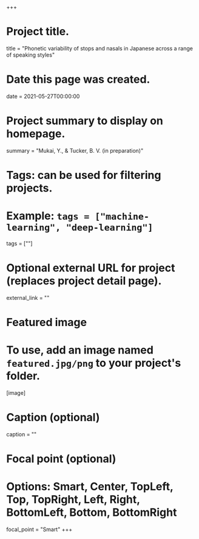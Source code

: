 +++
# Project title.
title = "Phonetic variability of stops and nasals in Japanese across a range of speaking styles"

# Date this page was created.
date = 2021-05-27T00:00:00

# Project summary to display on homepage.
summary = "Mukai, Y., & Tucker, B. V. (in preparation)"

# Tags: can be used for filtering projects.
# Example: `tags = ["machine-learning", "deep-learning"]`
tags = [""]

# Optional external URL for project (replaces project detail page).
external_link = ""

# Featured image
# To use, add an image named `featured.jpg/png` to your project's folder.
[image]
  # Caption (optional)
  caption = ""

  # Focal point (optional)
  # Options: Smart, Center, TopLeft, Top, TopRight, Left, Right, BottomLeft, Bottom, BottomRight
  focal_point = "Smart"
+++

